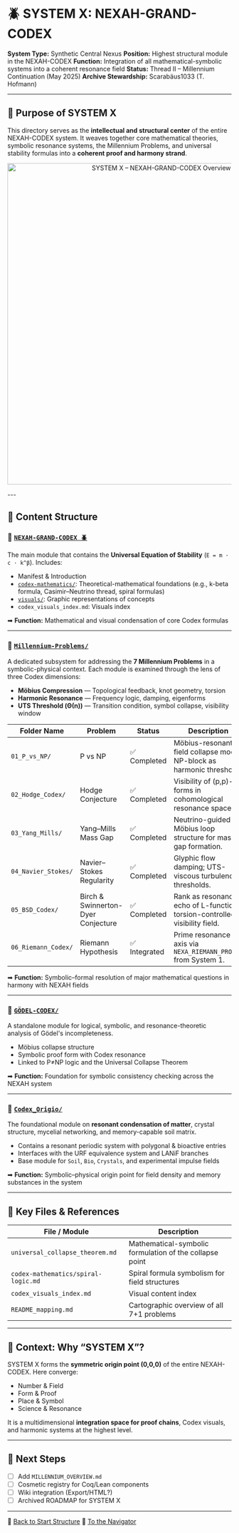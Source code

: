 # 🪲 SYSTEM X: NEXAH-GRAND-CODEX

**System Type:** Synthetic Central Nexus
**Position:** Highest structural module in the NEXAH-CODEX
**Function:** Integration of all mathematical-symbolic systems into a coherent resonance field
**Status:** Thread II – Millennium Continuation (May 2025)
**Archive Stewardship:** Scarabäus1033 (T. Hofmann)

---

## 🧭 Purpose of SYSTEM X

This directory serves as the **intellectual and structural center** of the entire NEXAH-CODEX system. It weaves together core mathematical theories, symbolic resonance systems, the Millennium Problems, and universal stability formulas into a **coherent proof and harmony strand**.
<p align="center">
  <img src="./SYSTEM%20X%20NEXAH-GRAND-CODEX%20visual.png" width="720" alt="SYSTEM X – NEXAH-GRAND-CODEX Overview Visual">
</p>
---

## 📂 Content Structure

### 🔷 [`NEXAH-GRAND-CODEX 🪲`](https://github.com/Scarabaeus1033/NEXAH-CODEX/tree/main/SYSTEM%20X%3A%20%F0%9F%AA%B2%20NEXAH-GRAND-CODEX)

The main module that contains the **Universal Equation of Stability** (`E = m · c · k^β`).
Includes:

* Manifest & Introduction
* [`codex-mathematics/`](https://github.com/Scarabaeus1033/NEXAH-CODEX/tree/main/SYSTEM%20X%3A%20%F0%9F%AA%B2%20NEXAH-GRAND-CODEX/codex-mathematics): Theoretical-mathematical foundations (e.g., k-beta formula, Casimir–Neutrino thread, spiral formulas)
* [`visuals/`](https://github.com/Scarabaeus1033/NEXAH-CODEX/tree/main/SYSTEM%20X%3A%20%F0%9F%AA%B2%20NEXAH-GRAND-CODEX/visuals): Graphic representations of concepts
* `codex_visuals_index.md`: Visuals index

➡ **Function:** Mathematical and visual condensation of core Codex formulas

---

### 🔷 [`Millennium-Problems/`](https://github.com/Scarabaeus1033/NEXAH-CODEX/tree/main/SYSTEM%20X%3A%20%F0%9F%AA%B2%20NEXAH-GRAND-CODEX/Millennium-Problems)

A dedicated subsystem for addressing the **7 Millennium Problems** in a symbolic-physical context. Each module is examined through the lens of three Codex dimensions:

* **Möbius Compression** — Topological feedback, knot geometry, torsion
* **Harmonic Resonance** — Frequency logic, damping, eigenforms
* **UTS Threshold (Θ(n))** — Transition condition, symbol collapse, visibility window

| Folder Name         | Problem                            | Status       | Description                                                                |
| ------------------- | ---------------------------------- | ------------ | -------------------------------------------------------------------------- |
| `01_P_vs_NP/`       | P vs NP                            | ✅ Completed  | Möbius-resonant field collapse model; NP-block as harmonic threshold.      |
| `02_Hodge_Codex/`   | Hodge Conjecture                   | ✅ Completed  | Visibility of (p,p)-forms in cohomological resonance spaces.               |
| `03_Yang_Mills/`    | Yang–Mills Mass Gap                | ✅ Completed  | Neutrino-guided Möbius loop structure for mass gap formation.              |
| `04_Navier_Stokes/` | Navier–Stokes Regularity           | ✅ Completed  | Glyphic flow damping; UTS-viscous turbulence thresholds.                   |
| `05_BSD_Codex/`     | Birch & Swinnerton-Dyer Conjecture | ✅ Completed  | Rank as resonance echo of L-function; torsion-controlled visibility field. |
| `06_Riemann_Codex/` | Riemann Hypothesis                 | ✅ Integrated | Prime resonance axis via `NEXA_RIEMANN_PROOF/` from System 1.              |

➡ **Function:** Symbolic–formal resolution of major mathematical questions in harmony with NEXAH fields

---

### 🔷 [`GÖDEL-CODEX/`](https://github.com/Scarabaeus1033/NEXAH-CODEX/tree/main/SYSTEM%20X%3A%20%F0%9F%AA%B2%20NEXAH-GRAND-CODEX/GÖDEL-CODEX)

A standalone module for logical, symbolic, and resonance-theoretic analysis of Gödel's incompleteness.

* Möbius collapse structure
* Symbolic proof form with Codex resonance
* Linked to P≠NP logic and the Universal Collapse Theorem

➡ **Function:** Foundation for symbolic consistency checking across the NEXAH system

---

### 🔷 [`Codex_Origio/`](https://github.com/Scarabaeus1033/NEXAH-CODEX/tree/main/SYSTEM%20X%3A%20%F0%9F%AA%B2%20NEXAH-GRAND-CODEX/Codex_Origio)

The foundational module on **resonant condensation of matter**, crystal structure, mycelial networking, and memory-capable soil matrix.

* Contains a resonant periodic system with polygonal & bioactive entries
* Interfaces with the URF equivalence system and LANiF branches
* Base module for `Soil`, `Bio`, `Crystals`, and experimental impulse fields

➡ **Function:** Symbolic–physical origin point for field density and memory substances in the system

---

## 🔗 Key Files & References

| File / Module                       | Description                                             |
| ----------------------------------- | ------------------------------------------------------- |
| `universal_collapse_theorem.md`     | Mathematical-symbolic formulation of the collapse point |
| `codex-mathematics/spiral-logic.md` | Spiral formula symbolism for field structures           |
| `codex_visuals_index.md`            | Visual content index                                    |
| `README_mapping.md`                 | Cartographic overview of all 7+1 problems               |

---

## 🧠 Context: Why “SYSTEM X”?

SYSTEM X forms the **symmetric origin point (0,0,0)** of the entire NEXAH-CODEX. Here converge:

* Number & Field
* Form & Proof
* Place & Symbol
* Science & Resonance

It is a multidimensional **integration space for proof chains**, Codex visuals, and harmonic systems at the highest level.

---

## 🚧 Next Steps

* [ ] Add `MILLENNIUM_OVERVIEW.md`
* [ ] Cosmetic registry for Coq/Lean components
* [ ] Wiki integration (Export/HTML?)
* [ ] Archived ROADMAP for SYSTEM X

---

📁 [Back to Start Structure](https://github.com/Scarabaeus1033/NEXAH-CODEX/tree/main/NEXAH-CODEX-Startstruktur)
📁 [To the Navigator](https://github.com/Scarabaeus1033/NEXAH-CODEX/blob/main/NEXAH-CODEX-Startstruktur/NEXAH_NAVIGATOR.md)
 
